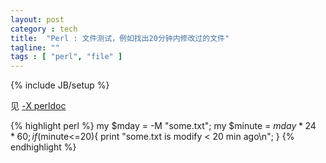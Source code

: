 ```yaml
---
layout: post
category : tech
title:  "Perl : 文件测试，例如找出20分钟内修改过的文件"
tagline: ""
tags : [ "perl", "file" ] 
---
```

{% include JB/setup %}

见 [-X perldoc](http://perldoc.perl.org/functions/-X.html)

{% highlight perl %}
my $mday = -M "some.txt";
my $minute = $mday * 24 * 60;
if($minute<=20){
    print "some.txt is modify < 20 min ago\n";
}
{% endhighlight %}
